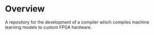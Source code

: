# Overview

A repository for the development of a compiler which compiles machine learning models to custom FPGA hardware. 